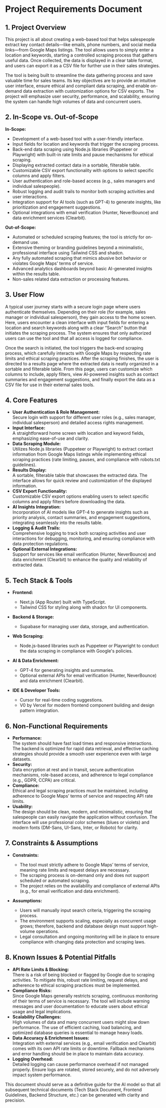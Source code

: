 # Project Requirements Document

## 1. Project Overview

This project is all about creating a web-based tool that helps salespeople extract key contact details—like emails, phone numbers, and social media links—from Google Maps listings. The tool allows users to simply enter a location and keywords, starting a controlled scraping process that gathers useful data. Once collected, the data is displayed in a clear table format, and users can export it as a CSV file for further use in their sales strategies.

The tool is being built to streamline the data gathering process and save valuable time for sales teams. Its key objectives are to provide an intuitive user interface, ensure ethical and compliant data scraping, and enable on-demand data extraction with customization options for CSV exports. The project will emphasize user security, performance, and scalability, ensuring the system can handle high volumes of data and concurrent users.

## 2. In-Scope vs. Out-of-Scope

**In-Scope:**

*   Development of a web-based tool with a user-friendly interface.
*   Input fields for location and keywords that trigger the scraping process.
*   Back-end data scraping using Node.js libraries (Puppeteer or Playwright) with built-in rate limits and pause mechanisms for ethical scraping.
*   Displaying extracted contact data in a sortable, filterable table.
*   Customizable CSV export functionality with options to select specific columns and apply filters.
*   User authentication and role-based access (e.g., sales managers and individual salespeople).
*   Robust logging and audit trails to monitor both scraping activities and user interactions.
*   Integration support for AI tools (such as GPT-4) to generate insights, like prioritization and engagement suggestions.
*   Optional integrations with email verification (Hunter, NeverBounce) and data enrichment services (Clearbit).

**Out-of-Scope:**

*   Automated or scheduled scraping features; the tool is strictly for on-demand use.
*   Extensive theming or branding guidelines beyond a minimalistic, professional interface using Tailwind CSS and shadcn.
*   Any fully automated scraping that mimics abusive bot behavior or violates Google Maps' terms of service.
*   Advanced analytics dashboards beyond basic AI-generated insights within the results table.
*   Non-sales related data extraction or processing features.

## 3. User Flow

A typical user journey starts with a secure login page where users authenticate themselves. Depending on their role (for example, sales manager or individual salesperson), they gain access to the home screen. Here, users encounter a clean interface with input fields for entering a location and search keywords along with a clear “Search” button that initiates the scraping process. The system ensures that only authorized users can use the tool and that all access is logged for compliance.

Once the search is initiated, the tool triggers the back-end scraping process, which carefully interacts with Google Maps by respecting rate limits and ethical scraping practices. After the scraping finishes, the user is directed to a results page where the extracted data is neatly organized in a sortable and filterable table. From this page, users can customize which columns to include, apply filters, view AI-powered insights such as contact summaries and engagement suggestions, and finally export the data as a CSV file for use in their external sales tools.

## 4. Core Features

*   **User Authentication & Role Management:**\
    Secure login with support for different user roles (e.g., sales manager, individual salesperson) and detailed access rights management.
*   **Input Interface:**\
    A straightforward home screen with location and keyword fields, emphasizing ease-of-use and clarity.
*   **Data Scraping Module:**\
    Utilizes Node.js libraries (Puppeteer or Playwright) to extract contact information from Google Maps listings while implementing ethical scraping practices (rate limiting, pauses, and compliance with robots.txt guidelines).
*   **Results Display:**\
    A sortable, filterable table that showcases the extracted data. The interface allows for quick review and customization of the displayed information.
*   **CSV Export Functionality:**\
    Customizable CSV export options enabling users to select specific columns and apply filters before downloading the data.
*   **AI Insights Integration:**\
    Incorporation of AI models like GPT-4 to generate insights such as priority analysis, contact summaries, and engagement suggestions, integrating seamlessly into the results table.
*   **Logging & Audit Trails:**\
    Comprehensive logging to track both scraping activities and user interactions for debugging, monitoring, and ensuring compliance with data protection regulations.
*   **Optional External Integrations:**\
    Support for services like email verification (Hunter, NeverBounce) and data enrichment (Clearbit) to enhance the quality and reliability of extracted data.

## 5. Tech Stack & Tools

*   **Frontend:**

    *   Next.js (App Router) built with TypeScript.
    *   Tailwind CSS for styling along with shadcn for UI components.

*   **Backend & Storage:**

    *   Supabase for managing user data, storage, and authentication.

*   **Web Scraping:**

    *   Node.js-based libraries such as Puppeteer or Playwright to conduct the data scraping in compliance with Google's policies.

*   **AI & Data Enrichment:**

    *   GPT-4 for generating insights and summaries.
    *   Optional external APIs for email verification (Hunter, NeverBounce) and data enrichment (Clearbit).

*   **IDE & Developer Tools:**

    *   Cursor for real-time coding suggestions.
    *   V0 by Vercel for modern frontend component building and design pattern integration.

## 6. Non-Functional Requirements

*   **Performance:**\
    The system should have fast load times and responsive interactions. The backend is optimized for rapid data retrieval, and effective caching strategies should provide a smooth user experience even with large datasets.
*   **Security:**\
    Data encryption at rest and in transit, secure authentication mechanisms, role-based access, and adherence to legal compliance (e.g., GDPR, CCPA) are critical.
*   **Compliance:**\
    Ethical and legal scraping practices must be maintained, including adherence to Google Maps’ terms of service and respecting API rate limits.
*   **Usability:**\
    The design should be clean, modern, and minimalistic, ensuring that salespeople can easily navigate the application without confusion. The interface will use professional color schemes (blues or violets) and modern fonts (DM-Sans, UI-Sans, Inter, or Roboto) for clarity.

## 7. Constraints & Assumptions

*   **Constraints:**

    *   The tool must strictly adhere to Google Maps’ terms of service, meaning rate limits and request delays are necessary.
    *   The scraping process is on-demand only and does not support scheduled or automated scraping.
    *   The project relies on the availability and compliance of external APIs (e.g., for email verification and data enrichment).

*   **Assumptions:**

    *   Users will manually input search criteria, triggering the scraping process.
    *   The environment supports scaling, especially as concurrent usage grows; therefore, backend and database design must support high-volume operations.
    *   Legal consultation and ongoing monitoring will be in place to ensure compliance with changing data protection and scraping laws.

## 8. Known Issues & Potential Pitfalls

*   **API Rate Limits & Blocking:**\
    There is a risk of being blocked or flagged by Google due to scraping activities. To mitigate this, robust rate limiting, request delays, and adherence to ethical scraping practices must be implemented.
*   **Compliance Risks:**\
    Since Google Maps generally restricts scraping, continuous monitoring of their terms of service is necessary. The tool will include warning messages and user documentation to educate users about ethical usage and legal implications.
*   **Scalability Challenges:**\
    High volumes of data and many concurrent users might slow down performance. The use of efficient caching, load balancing, and optimized database queries is essential to manage heavy loads.
*   **Data Accuracy & Enrichment Issues:**\
    Integration with external services (e.g., email verification and Clearbit) comes with its own API rate limits or downtime. Fallback mechanisms and error handling should be in place to maintain data accuracy.
*   **Logging Overhead:**\
    Detailed logging can cause performance overhead if not managed properly. Ensure logs are rotated, stored securely, and do not adversely impact system performance.

This document should serve as a definitive guide for the AI model so that all subsequent technical documents (Tech Stack Document, Frontend Guidelines, Backend Structure, etc.) can be generated with clarity and precision.
